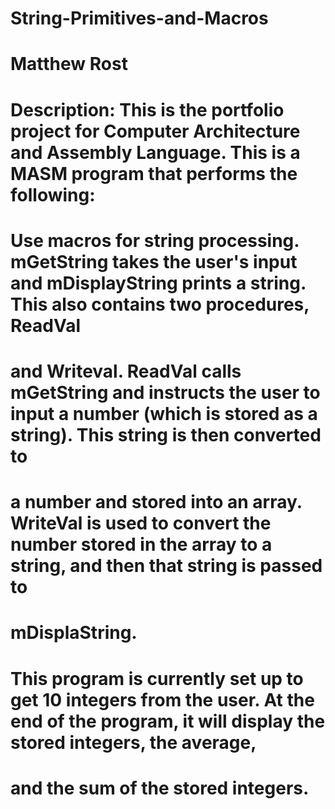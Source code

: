 # String-Primitives-and-Macros
# Matthew Rost
#
# Description: This is the portfolio project for Computer Architecture and Assembly Language. This is a MASM program that performs the following:
# Use macros for string processing. mGetString takes the user's input and mDisplayString prints a string. This also contains two procedures, ReadVal
# and Writeval. ReadVal calls mGetString and instructs the user to input a number (which is stored as a string). This string is then converted to
# a number and stored into an array. WriteVal is used to convert the number stored in the array to a string, and then that string is passed to
# mDisplaString.
#
# This program is currently set up to get 10 integers from the user. At the end of the program, it will display the stored integers, the average,
# and the sum of the stored integers.
